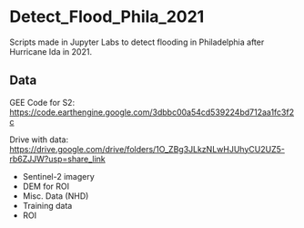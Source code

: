 # Detect_Flood_Phila_2021
Scripts made in Jupyter Labs to detect flooding in Philadelphia after Hurricane Ida in 2021.

## Data
GEE Code for S2: https://code.earthengine.google.com/3dbbc00a54cd539224bd712aa1fc3f2c

Drive with data: https://drive.google.com/drive/folders/1O_ZBg3JLkzNLwHJUhyCU2UZ5-rb6ZJJW?usp=share_link
- Sentinel-2 imagery
- DEM for ROI
- Misc. Data (NHD)
- Training data
- ROI


